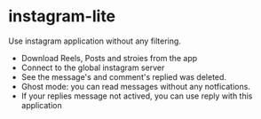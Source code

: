 # instagram-lite

Use instagram application without any filtering.
* Download Reels, Posts and stroies from the app
* Connect to the global instagram server
* See the message's and comment's replied was deleted.
* Ghost mode: you can read messages without any notfications.
* If your replies message not actived, you can use reply with this application
